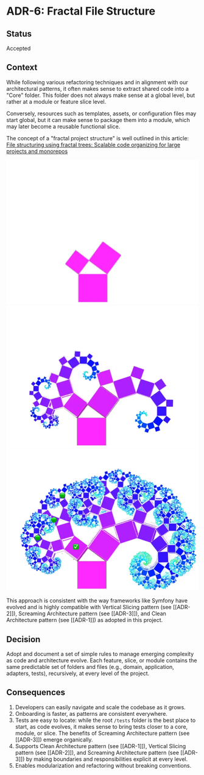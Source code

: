 # ADR-6: Fractal File Structure

## Status
Accepted

## Context
While following various refactoring techniques and in alignment with our architectural patterns, it often makes sense to extract shared code into a "Core" folder. This folder does not always make sense at a global level, but rather at a module or feature slice level.

Conversely, resources such as templates, assets, or configuration files may start global, but it can make sense to package them into a module, which may later become a reusable functional slice.

The concept of a "fractal project structure" is well outlined in this article: [File structuring using fractal trees: Scalable code organizing for large projects and monorepos](https://hash.dev/blog/file-structuring)

![alt text](image-2.png)
![alt text](image-1.png)
![alt text](image.png)

This approach is consistent with the way frameworks like Symfony have evolved and is highly compatible with Vertical Slicing pattern (see [[ADR-2]]), Screaming Architecture pattern (see [[ADR-3]]), and Clean Architecture pattern (see [[ADR-1]]) as adopted in this project.

## Decision
Adopt and document a set of simple rules to manage emerging complexity as code and architecture evolve. Each feature, slice, or module contains the same predictable set of folders and files (e.g., domain, application, adapters, tests), recursively, at every level of the project.

## Consequences
1. Developers can easily navigate and scale the codebase as it grows.
2. Onboarding is faster, as patterns are consistent everywhere.
3. Tests are easy to locate: while the root `/tests` folder is the best place to start, as code evolves, it makes sense to bring tests closer to a core, module, or slice. The benefits of Screaming Architecture pattern (see [[ADR-3]]) emerge organically.
4. Supports Clean Architecture pattern (see [[ADR-1]]), Vertical Slicing pattern (see [[ADR-2]]), and Screaming Architecture pattern (see [[ADR-3]]) by making boundaries and responsibilities explicit at every level.
5. Enables modularization and refactoring without breaking conventions.
